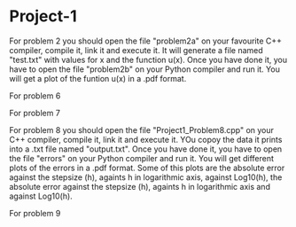 # Project-1
For problem 2 you should open the file "problem2a" on your favourite C++ compiler, compile it, link it and execute it. It will generate a file named "test.txt" with values for x and the function u(x). Once you have done it, you have to open the file "problem2b" on your Python compiler and run it. You will get a plot of the funtion u(x) in a .pdf format.

For problem 6

For problem 7

For problem 8 you should open the file "Project1_Problem8.cpp" on your C++ compiler, compile it, link it and execute it. YOu copoy the data it prints into a .txt file named "output.txt". Once you have done it, you have to open the file "errors" on your Python compiler and run it. You will get different plots of the errors in a .pdf format. Some of this plots are the absolute error against the stepsize (h), againts h in logarithmic axis, against Log10(h), the absolute error against the stepsize (h), againts h in logarithmic axis and against Log10(h).

For problem 9
